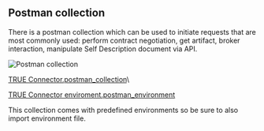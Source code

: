 ## Postman collection <a href="#postman" id="postman"></a>

There is a postman collection which can be used to initiate requests that are most commonly used: perform contract negotiation, get artifact, broker interaction, manipulate Self Description document via API.

![Postman collection](postman\_collection.png)

[TRUE Connector.postman\_collection](TRUEConnector.postman\_collection.json)\


[TRUE Connector enviroment.postman\_environment](TRUEConnector\_enviroment.postman\_environment.json)

This collection comes with predefined environments so be sure to also import environment file.
